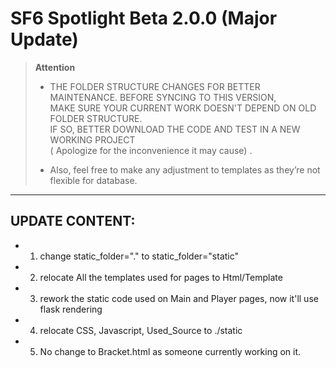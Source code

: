 # SF6 Spotlight Beta 2.0.0 (Major Update)

> **Attention**  
> * THE FOLDER STRUCTURE CHANGES FOR BETTER MAINTENANCE.
> BEFORE SYNCING TO THIS VERSION,  
> MAKE SURE YOUR CURRENT WORK DOESN'T DEPEND ON OLD FOLDER STRUCTURE.  
> IF SO, BETTER DOWNLOAD THE CODE AND TEST IN A NEW WORKING PROJECT  
> ( Apologize for the inconvenience it may cause) .  
> 
>* Also, feel free to make any adjustment to templates as they’re not flexible for database.

---

## UPDATE CONTENT:
* 1. change static_folder="." to static_folder="static"
* 2. relocate All the templates used for pages to Html/Template
* 3. rework the static code used on Main and Player pages, now it'll use flask rendering
* 4. relocate CSS, Javascript, Used_Source to ./static
* 5. No change to Bracket.html as someone currently working on it.


